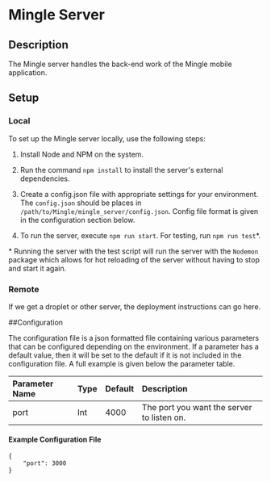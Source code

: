 # Mingle Server

## Description

The Mingle server handles the back-end work of the Mingle mobile application.

## Setup

### Local

To set up the Mingle server locally, use the following steps:

1. Install Node and NPM on the system.
2. Run the command `npm install` to install the server's external dependencies.
3. Create a config.json file with appropriate settings for your environment. The
`config.json` should be places in `/path/to/Mingle/mingle_server/config.json`. Config
file format is given in the configuration section below.

4. To run the server, execute `npm run start`. For testing, run `npm run test`*.

\* Running the server with the test script will run the server with the `Nodemon`
package which allows for hot reloading of the server without having to stop and start
it again.

### Remote

If we get a droplet or other server, the deployment instructions can go here.

##Configuration

The configuration file is a json formatted file containing various parameters that can
be configured depending on the environment. If a parameter has a default value, then it
will be set to the default if it is not included in the configuration file. A full example 
is given below the parameter table.

| Parameter Name | Type | Default | Description |
| :------------- | :--- | :------- | :---------- |
| port           | Int  | 4000 | The port you want the server to listen on. |

#### Example Configuration File

```
{
    "port": 3000
}
```